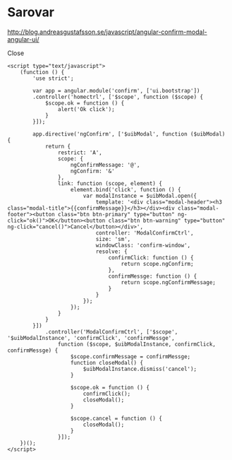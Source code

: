 # Sarovar

http://blog.andreasgustafsson.se/javascript/angular-confirm-modal-angular-ui/

<!DOCTYPE html>
<html ng-app="confirm">
<head>
    <meta charset="UTF-8">
    <title>Angular Modal Confirm Directive</title>
    <link rel="stylesheet" href="https://maxcdn.bootstrapcdn.com/bootstrap/3.3.6/css/bootstrap.min.css" />
</head>
<body ng-controller="homectrl">
    <a ng-confirm-message="Close dialog and loose all changes?" ng-confirm="ok()">Close</a>
    <script type="text/javascript" src="https://ajax.googleapis.com/ajax/libs/angularjs/1.4.5/angular.min.js"></script>
    <script type="text/javascript" src="https://cdnjs.cloudflare.com/ajax/libs/angular-ui-bootstrap/1.1.1/ui-bootstrap.min.js"></script>
    <script type="text/javascript" src="https://cdnjs.cloudflare.com/ajax/libs/angular-ui-bootstrap/1.1.1/ui-bootstrap-tpls.min.js"></script>
 
    <script type="text/javascript">
        (function () {
            'use strict';
 
            var app = angular.module('confirm', ['ui.bootstrap'])
            .controller('homectrl', ['$scope', function ($scope) {
                $scope.ok = function () {
                    alert('Ok click');
                }
            }]);
 
            app.directive('ngConfirm', ['$uibModal', function ($uibModal) {
                return {
                    restrict: 'A',
                    scope: {
                        ngConfirmMessage: '@',
                        ngConfirm: '&'
                    },
                    link: function (scope, element) {
                        element.bind('click', function () {
                            var modalInstance = $uibModal.open({
                                template: '<div class="modal-header"><h3 class="modal-title">{{confirmMessage}}</h3></div><div class="modal-footer"><button class="btn btn-primary" type="button" ng-click="ok()">OK</button><button class="btn btn-warning" type="button" ng-click="cancel()">Cancel</button></div>',
                                controller: 'ModalConfirmCtrl',
                                size: 'sm',
                                windowClass: 'confirm-window',
                                resolve: {
                                    confirmClick: function () {
                                        return scope.ngConfirm;
                                    },
                                    confirmMessge: function () {
                                        return scope.ngConfirmMessage;
                                    }
                                }
                            });
                        });
                    }
                }
            }])
                .controller('ModalConfirmCtrl', ['$scope', '$uibModalInstance', 'confirmClick', 'confirmMessge',
                    function ($scope, $uibModalInstance, confirmClick, confirmMessge) {
                        $scope.confirmMessage = confirmMessge;
                        function closeModal() {
                            $uibModalInstance.dismiss('cancel');
                        }
 
                        $scope.ok = function () {
                            confirmClick();
                            closeModal();
                        }
 
                        $scope.cancel = function () {
                            closeModal();
                        }
                    }]);
        })();
    </script>
</body>
</html>
